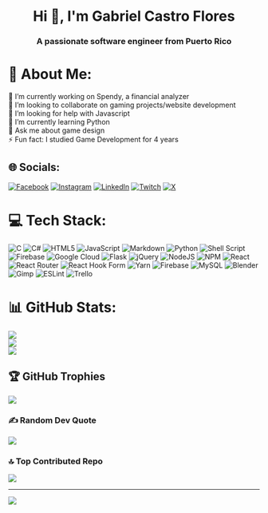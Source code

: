 <h1 align="center">Hi 👋, I'm Gabriel Castro Flores</h1>
<h3 align="center">A passionate software engineer from Puerto Rico</h3>

# 💫 About Me:
🔭 I’m currently working on Spendy, a financial analyzer<br>👯 I’m looking to collaborate on gaming projects/website development<br>🤝 I’m looking for help with Javascript<br>🌱 I’m currently learning Python<br>💬 Ask me about game design<br>⚡ Fun fact: I studied Game Development for 4 years

## 🌐 Socials:
[![Facebook](https://img.shields.io/badge/Facebook-%231877F2.svg?logo=Facebook&logoColor=white)](https://facebook.com/Matute5) [![Instagram](https://img.shields.io/badge/Instagram-%23E4405F.svg?logo=Instagram&logoColor=white)](https://instagram.com/Matute09) [![LinkedIn](https://img.shields.io/badge/LinkedIn-%230077B5.svg?logo=linkedin&logoColor=white)](https://linkedin.com/in/gabrielcastroflores) [![Twitch](https://img.shields.io/badge/Twitch-%239146FF.svg?logo=Twitch&logoColor=white)](https://twitch.tv/thatfireboi) [![X](https://img.shields.io/badge/X-black.svg?logo=X&logoColor=white)](https://x.com/Matute09) 

# 💻 Tech Stack:
![C](https://img.shields.io/badge/c-%2300599C.svg?style=for-the-badge&logo=c&logoColor=white) ![C#](https://img.shields.io/badge/c%23-%23239120.svg?style=for-the-badge&logo=csharp&logoColor=white) ![HTML5](https://img.shields.io/badge/html5-%23E34F26.svg?style=for-the-badge&logo=html5&logoColor=white) ![JavaScript](https://img.shields.io/badge/javascript-%23323330.svg?style=for-the-badge&logo=javascript&logoColor=%23F7DF1E) ![Markdown](https://img.shields.io/badge/markdown-%23000000.svg?style=for-the-badge&logo=markdown&logoColor=white) ![Python](https://img.shields.io/badge/python-3670A0?style=for-the-badge&logo=python&logoColor=ffdd54) ![Shell Script](https://img.shields.io/badge/shell_script-%23121011.svg?style=for-the-badge&logo=gnu-bash&logoColor=white) ![Firebase](https://img.shields.io/badge/firebase-%23039BE5.svg?style=for-the-badge&logo=firebase) ![Google Cloud](https://img.shields.io/badge/GoogleCloud-%234285F4.svg?style=for-the-badge&logo=google-cloud&logoColor=white) ![Flask](https://img.shields.io/badge/flask-%23000.svg?style=for-the-badge&logo=flask&logoColor=white) ![jQuery](https://img.shields.io/badge/jquery-%230769AD.svg?style=for-the-badge&logo=jquery&logoColor=white) ![NodeJS](https://img.shields.io/badge/node.js-6DA55F?style=for-the-badge&logo=node.js&logoColor=white) ![NPM](https://img.shields.io/badge/NPM-%23CB3837.svg?style=for-the-badge&logo=npm&logoColor=white) ![React](https://img.shields.io/badge/react-%2320232a.svg?style=for-the-badge&logo=react&logoColor=%2361DAFB) ![React Router](https://img.shields.io/badge/React_Router-CA4245?style=for-the-badge&logo=react-router&logoColor=white) ![React Hook Form](https://img.shields.io/badge/React%20Hook%20Form-%23EC5990.svg?style=for-the-badge&logo=reacthookform&logoColor=white) ![Yarn](https://img.shields.io/badge/yarn-%232C8EBB.svg?style=for-the-badge&logo=yarn&logoColor=white) ![Firebase](https://img.shields.io/badge/Firebase-039BE5?style=for-the-badge&logo=Firebase&logoColor=white) ![MySQL](https://img.shields.io/badge/mysql-%2300000f.svg?style=for-the-badge&logo=mysql&logoColor=white) ![Blender](https://img.shields.io/badge/blender-%23F5792A.svg?style=for-the-badge&logo=blender&logoColor=white) ![Gimp](https://img.shields.io/badge/Gimp-657D8B?style=for-the-badge&logo=gimp&logoColor=FFFFFF) ![ESLint](https://img.shields.io/badge/ESLint-4B3263?style=for-the-badge&logo=eslint&logoColor=white) ![Trello](https://img.shields.io/badge/Trello-%23026AA7.svg?style=for-the-badge&logo=Trello&logoColor=white)
# 📊 GitHub Stats:
![](https://github-readme-stats.vercel.app/api?username=thatfireboi&theme=dark&hide_border=false&include_all_commits=false&count_private=true)<br/>
![](https://github-readme-streak-stats.herokuapp.com/?user=thatfireboi&theme=dark&hide_border=false)<br/>
![](https://github-readme-stats.vercel.app/api/top-langs/?username=thatfireboi&theme=dark&hide_border=false&include_all_commits=false&count_private=true&layout=compact)

## 🏆 GitHub Trophies
![](https://github-profile-trophy.vercel.app/?username=thatfireboi&theme=gitdimmed&no-frame=false&no-bg=true&margin-w=4)

### ✍️ Random Dev Quote
![](https://quotes-github-readme.vercel.app/api?type=horizontal&theme=radical)

### 🔝 Top Contributed Repo
![](https://github-contributor-stats.vercel.app/api?username=thatfireboi&limit=5&theme=tokyonight&combine_all_yearly_contributions=true)

---
[![](https://visitcount.itsvg.in/api?id=thatfireboi&icon=5&color=1)](https://visitcount.itsvg.in)

<!-- Proudly created with GPRM ( https://gprm.itsvg.in ) -->
